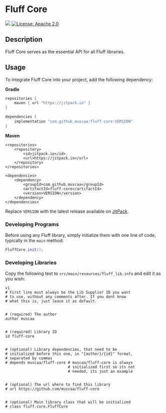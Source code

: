 # Fluff Core

[![](https://jitpack.io/v/muscaa/fluff-core.svg)](https://jitpack.io/#muscaa/fluff-core) [![License: Apache 2.0](https://img.shields.io/badge/License-Apache%202.0-blue.svg)](https://opensource.org/licenses/Apache-2.0)

## Description

Fluff Core serves as the essential API for all Fluff libraries.

## Usage

To integrate Fluff Core into your project, add the following dependency:

**Gradle**
```gradle
repositories {
    maven { url "https://jitpack.io" }
}

dependencies {
    implementation "com.github.muscaa:fluff-core:VERSION"
}
```
**Maven**
```maven
<repositories>
    <repository>
        <id>jitpack.io</id>
        <url>https://jitpack.io</url>
    </repository>
</repositories>

<dependencies>
    <dependency>
        <groupId>com.github.muscaa</groupId>
        <artifactId>fluff-core</artifactId>
        <version>VERSION</version>
    </dependency>
</dependencies>
```
Replace `VERSION` with the latest release available on [JitPack](https://jitpack.io/#muscaa/fluff-core).

### Developing Programs

Before using any Fluff library, simply initialize them with one line of code, typically in the `main` method:

```java
FluffCore.init();
```

### Developing Libraries

Copy the following text to `src/main/resources/fluff_lib.info` and edit it as you wish:
```info
v1
# First line must always be the Lib Supplier ID you want
# to use, without any comments after. If you dont know
# what this is, just leave it as default.


# (required) The author
author muscaa


# (required) Library ID
id fluff-core


# (optional) Library dependencies, that need to be
# initialized before this one, in "{author}/{id}" format,
# separated by commas
# depends muscaa/fluff-core # muscaa/fluff-core is always
                            # initialized first so its not
                            # needed, its just an example


# (optional) The url where to find this library
# url https://github.com/muscaa/fluff-core


# (optional) Main library class that will be initialized
# class fluff.core.FluffCore
```
